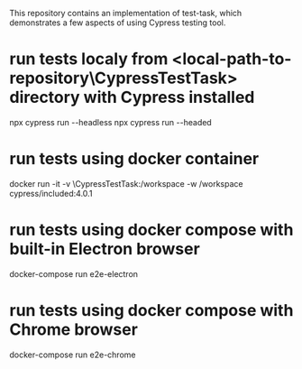 This repository contains an implementation of test-task, which demonstrates a few aspects of using Cypress testing tool.

# run tests localy from <local-path-to-repository\CypressTestTask> directory with Cypress installed 
npx cypress run --headless
npx cypress run --headed

# run tests using docker container
docker run -it -v <local-path-to-repository>\CypressTestTask:/workspace -w /workspace cypress/included:4.0.1

# run tests using docker compose with built-in Electron browser
docker-compose run e2e-electron

# run tests using docker compose with Chrome browser
docker-compose run e2e-chrome